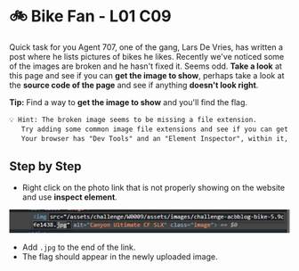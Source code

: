 # 🚲 Bike Fan - L01 C09

Quick task for you Agent 707, one of the gang, Lars De Vries, has written a post where he lists pictures of bikes he likes. Recently we've noticed some of the images are broken and he hasn't fixed it. Seems odd. **Take a look** at this page and see if you can **get the image to show**, perhaps take a look at the **source code of the page** and see if anything **doesn't look right**.

**Tip:** Find a way to **get the image to show** and you'll find the flag.

```txt
💡 Hint: The broken image seems to be missing a file extension.
   Try adding some common image file extensions and see if you can get it to show.
   Your browser has "Dev Tools" and an "Element Inspector", within it, that can help with this.
```

## Step by Step

- Right click on the photo link that is not properly showing on the website and use **inspect element**.

![image of what the link looks like in element inspector](/assets/bikefan1.png)

- Add `.jpg` to the end of the link.
- The flag should appear in the newly uploaded image.
